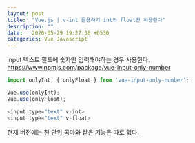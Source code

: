 ```yaml
---
layout: post
title:  "Vue.js | v-int 활용하기 int와 float만 허용한다"
description: ""
date:   2020-05-29 19:27:36 +0530
categories: Vue Javascript 
---
```

input 텍스트 필드에 숫자만 입력해야하는 경우 사용한다.  
https://www.npmjs.com/package/vue-input-only-number 


```javascript
import onlyInt, { onlyFloat } from 'vue-input-only-number';

Vue.use(onlyInt);
Vue.use(onlyFloat);

<input type="text" v-int>
<input type="text" v-float>
```

현재 버전에는 천 단위 콤마와 같은 기능은 따로 없다.


